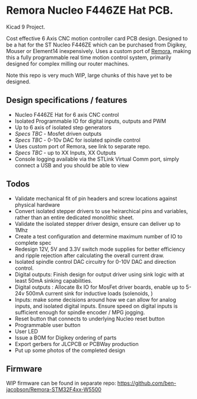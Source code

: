 # Remora Nucleo F446ZE Hat PCB.
Kicad 9 Project. 

Cost effective 6 Axis CNC motion controller card PCB design. Designed to be a hat for the ST Nucleo F446ZE which can be purchased from Digikey, Mouser or Element14 inexpensively. Uses a custom port of [Remora](https://github.com/scottalford75/Remora), making this a fully programmable real time motion control system, primarily designed for complex milling our router machines.

Note this repo is very much WIP, large chunks of this have yet to be designed. 

## Design specifications / features
- Nucleo F446ZE Hat for 6 axis CNC control
- Isolated Programmable IO for digital inputs, outputs and PWM
- Up to 6 axis of isolated step generators
- *Specs TBC* - Mosfet driven outputs
- *Specs TBC* - 0-10v DAC for isolated spindle control
- Uses custom port of Remora, see link to separate repo. 
- *Specs TBC* - up to XX Inputs, XX Outputs
- Console logging available via the STLink Virtual Comm port, simply connect a USB and you should be able to view

## Todos
- Validate mechanical fit of pin headers and screw locations against physical hardware
- Convert isolated stepper drivers to use heirarchical pins and variables, rather than an entire dedicated monolithic sheet.
- Validate the isolated stepper driver design, ensure can deliver up to 1Mhz
- Create a test configuration and determine maximum number of IO to complete spec
- Redesign 12V, 5V and 3.3V switch mode supplies for better efficiency and ripple rejection after calculating the overall current draw.
- Isolated spindle control DAC circuitry for 0-10V DAC and direction control.
- Digital outputs: Finish design for output driver using sink logic with at least 50mA sinking capabilities.
- Digital outputs : Allocate 8x IO for MosFet driver boards, enable up to 5-24v 500mA current sink for inductive loads (solenoids, )
- Inputs: make some decisions around how we can allow for analog inputs, and isolated digital inputs. Ensure speed on digital inputs is sufficient enough for spindle encoder / MPG jogging. 
- Reset button that connects to underlying Nucleo reset button
- Programmable user button
- User LED
- Issue a BOM for Digikey ordering of parts
- Export gerbers for JLCPCB or PCBWay production
- Put up some photos of the completed design

## Firmware
WIP firmware can be found in separate repo: https://github.com/ben-jacobson/Remora-STM32F4xx-W5500

